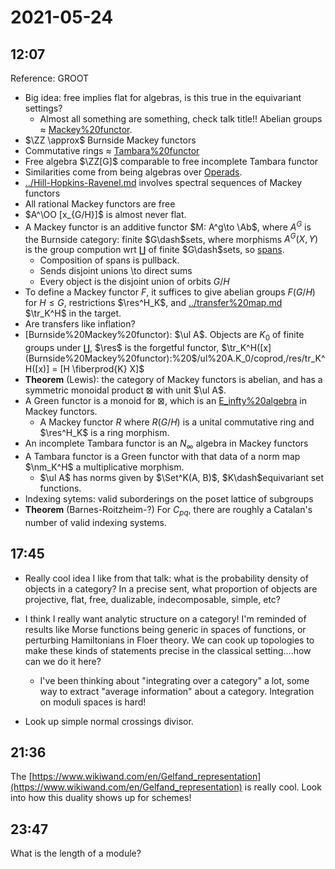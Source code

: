 # 2021-05-24

## 12:07

Reference: GROOT

- Big idea: free implies flat for algebras, is this true in the equivariant settings?
	- Almost all something are something, check talk title!!
Abelian groups $\approx$ [Mackey%20functor](Mackey%20functor).
- $\ZZ \approx$ Burnside Mackey functors
- Commutative rings $\approx$ [Tambara%20functor](Tambara%20functor)
- Free algebra $\ZZ[G]$ comparable to free incomplete Tambara functor
- Similarities come from being algebras over [Operads](Operads).
- [../Hill-Hopkins-Ravenel.md](../Hill-Hopkins-Ravenel.md) involves spectral sequences of Mackey functors
- All rational Mackey functors are free
- $A^\OO [x_{G/H}]$ is almost never flat.
- A Mackey functor is an additive functor $M: A^g\to \Ab$, where $A^G$ is the Burnside category: finite $G\dash$sets, where morphisms $A^G(X, Y)$ is the group compution wrt $\coprod$ of finite $G\dash$sets, so [spans](spans).
  - Composition of spans is pullback.
  - Sends disjoint unions \to direct sums
  - Every object is the disjoint union of orbits $G/H$
- To define a Mackey functor $F$, it suffices to give abelian groups $F(G/H)$ for $H\leq G$, restrictions $\res^H_K$, and [../transfer%20map.md](../transfer%20map.md) $\tr_K^H$ in the target.
- Are transfers like inflation?
- [Burnside%20Mackey%20functor): $\ul A$. Objects are $K_0$ of finite groups under $\coprod$, $\res$ is the forgetful functor, $\tr_K^H([x](Burnside%20Mackey%20functor):%20$/ul%20A$.%20Objects%20are%20$K_0$%20of%20finite%20groups%20under%20$/coprod$,%20$/res$%20is%20the%20forgetful%20functor,%20$/tr_K^H([x)] = [H \fiberprod{K} X]$
- **Theorem** (Lewis): the category of Mackey functors is abelian, and has a symmetric monoidal product $\boxtimes$ with unit $\ul A$.
- A Green functor is a monoid for $\boxtimes$, which is an [E_infty%20algebra](E_infty%20algebra) in Mackey functors.
	- A Mackey functor $R$ where $R(G/H)$ is a unital commutative ring and $\res^H_K$ is a ring morphism.
- An incomplete Tambara functor is an $N_\infty$ algebra in Mackey functors
- A Tambara functor is a Green functor with that data of a norm map $\nm_K^H$ a multiplicative morphism.
	- $\ul A$ has norms given by $\Set^K(A, B)$, $K\dash$equivariant set functions.
- Indexing sytems: valid suborderings on the poset lattice of subgroups
- **Theorem** (Barnes-Roitzheim-?) For $C_{pq}$, there are roughly a Catalan's number of valid indexing systems.

## 17:45

- Really cool idea I like from that talk: what is the probability density of objects in a category?
  In a precise sent, what proportion of objects are projective, flat, free, dualizable, indecomposable, simple, etc?

- I think I really want analytic structure on a category!
  I'm reminded of results like Morse functions being generic in spaces of functions, or perturbing Hamiltonians in Floer theory.
  We can cook up topologies to make these kinds of statements precise in the classical setting....how can we do it here?

  - I've been thinking about "integrating over a category" a lot, some way to extract "average information" about a category.
  Integration on moduli spaces is hard!

- Look up simple normal crossings divisor.

## 21:36


The [https://www.wikiwand.com/en/Gelfand_representation](https://www.wikiwand.com/en/Gelfand_representation) is really cool.
Look into how this duality shows up for schemes!

## 23:47

What is the length of a module?
